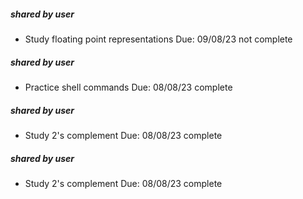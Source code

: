 
##### shared by user
- Study floating point representations Due: 09/08/23 not complete

##### shared by user
- Practice shell commands Due: 08/08/23 complete

##### shared by user
- Study 2's complement Due: 08/08/23 complete

##### shared by user
- Study 2's complement Due: 08/08/23 complete
